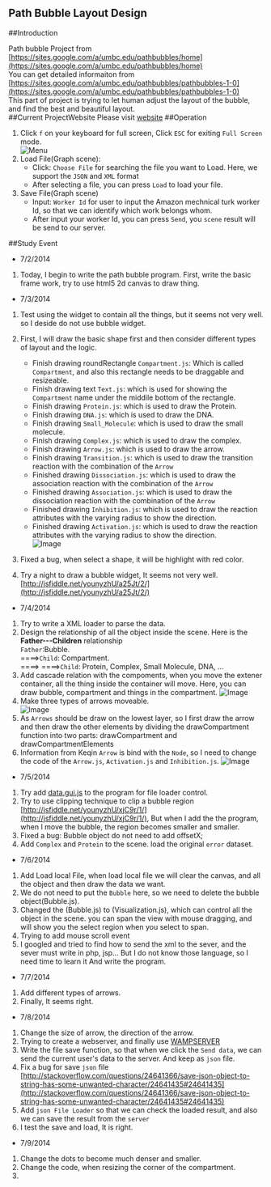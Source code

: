 ## Path Bubble Layout Design

##Introduction   

  Path bubble Project from  [https://sites.google.com/a/umbc.edu/pathbubbles/home](https://sites.google.com/a/umbc.edu/pathbubbles/home)     
  You can get detailed informaiton from [https://sites.google.com/a/umbc.edu/pathbubbles/pathbubbles-1-0](https://sites.google.com/a/umbc.edu/pathbubbles/pathbubbles-1-0)   
  This part of project is trying to let human adjust the layout of the bubble, and find the best and beautiful layout.   
##Current ProjectWebsite
  Please visit [website](http://younyzhu.github.io/Path_Bubble/pathBubble.html) 
##Operation
  
  1. Click `f` on your keyboard for full screen, Click `ESC` for exiting `Full Screen` mode.    
  ![Menu](./images/menu.PNG)   
  2. Load File(Graph scene):
     * Click: `Choose File` for searching the file you want to Load. Here, we support the `JSON` and `XML` format   
     * After selecting a file, you can press `Load` to load your file.
  3. Save File(Graph scene)
     * Input: `Worker Id` for user to input the Amazon mechnical turk worker Id, so that we can identify which work belongs whom.   
     * After input your worker Id, you can press `Send`, you `scene` result will be send to our server.
     
##Study Event

* 7/2/2014      
 1. Today, I begin to write the path bubble program. First, write the basic frame work, try to use html5 2d canvas to draw thing.
 
* 7/3/2014       
 1. Test using the widget to contain all the things, but it seems not very well. so I deside do not use bubble widget.    
 2. First, I will draw the basic shape first and then consider different types of layout and the logic.     
   
     * Finish drawing roundRectangle `Compartment.js`: Which is called `Compartment`, and also this rectangle needs to be draggable and resizeable.    
     * Finish drawing text `Text.js`: which is used for showing the `Compartment` name under the middile bottom of the rectangle.
     * Finish drawing `Protein.js`: which is used to draw the Protein.    
     * Finish drawing `DNA.js`: which is used to draw the DNA.
     * Finish drawing `Small_Molecule`: which is used to draw the small molecule.
     * Finish drawing `Complex.js`: which is used to draw the complex.
     * Finish drawing `Arrow.js`: which is used to draw the arrow.    
     * Finish drawing  `Transition.js`: which is used to draw the transition reaction with the combination of the `Arrow`  
     * Finished drawing `Dissociation.js`: which is used to draw the association reaction with the combination of the `Arrow`
     * Finished drawing `Association.js`: which is used to draw the dissociation reaction with the combination of the `Arrow`
     * Finished drawing `Inhibition.js`: which is used to draw the reaction attributes with the varying radius to show the direction.    
     * Finished drawing `Activation.js`: which is used to draw the reaction attributes with the varying radius to show the direction.    
     ![Image](./images/basicShape.PNG)    
     
 3. Fixed a bug, when select a shape, it will be highlight with red color.   
 4. Try a night to draw a bubble widget, It seems not very well.[http://jsfiddle.net/younyzhU/a25Jt/2/](http://jsfiddle.net/younyzhU/a25Jt/2/) 
 
 * 7/4/2014   
 
 1. Try to write a XML loader to parse the data.
 2. Design the relationship of all the object inside the scene. Here is the **Father---Children** relationship    
     `Father`:Bubble.    
        ====>`Child`: Compartment.    
        ====> ====>`Child`: Protein, Complex, Small Molecule, DNA, ... 
 3. Add cascade relation with the compoments, when you move the extener container, all the thing inside the container will move.
    Here, you can draw bubble, compartment and things in the compartment.
      ![Image](./images/cascadeRelation.PNG)        
 4. Make three types of arrows moveable.     
      ![Image](./images/arrowMoveable.PNG)  
 5. As `Arrows` should be draw on the lowest layer, so I first draw the arrow and then draw the other elements by dividing 
 the drawCompartment function into two parts:  drawCompartment and  drawCompartmentElements     
 6. Information from Keqin `Arrow` is bind with the `Node`, so I need to change the code of the `Arrow.js`, `Activation.js` and `Inhibition.js`. 
    ![Image](./images/bindNodeArrow.PNG)  
    
 * 7/5/2014
 
 1. Try add [data.gui.js](http://workshop.chromeexperiments.com/examples/gui/#1--Basic-Usage) to the program for file loader control.
 2. Try to use clipping technique to clip a bubble region [http://jsfiddle.net/younyzhU/xjC9r/1/](http://jsfiddle.net/younyzhU/xjC9r/1/),
    But when I add the the program, when I move the bubble, the region becomes smaller and smaller.    
 3. Fixed a bug: Bubble object do not need to add offsetX;  
 4. Add `Complex` and `Protein` to the scene. load the original `error` dataset.

  * 7/6/2014
  
  1. Add Load local File, when load local file we will clear the canvas, and all the object and then draw the data we want.
  2. We do not need to put the  `Bubble` here, so we need to delete the bubble object(Bubble.js).
  3. Changed the (Bubble.js) to (Visualization.js), which can control all the object in the scene. 
  you can span the view with mouse dragging, and will show you the select region when you select to span.
  4. Trying to add  mouse scroll event 
  5. I googled and tried to find how to send the xml to the sever, and the sever must write in php, jsp... 
  But I do not know those language, so I need time to learn it And write the program.        
 
 
 * 7/7/2014 
 1. Add different types of arrows.
 2. Finally, It seems right.
 
 * 7/8/2014 
 1. Change the size of arrow, the direction of the arrow.
 2. Trying to create a webserver, and finally use [WAMPSERVER](http://www.wampserver.com/en/)   
 3. Write the file save function, so that when we click the `Send data`, we can send the current user's data to the server.
  And keep as `json` file.
 4. Fix a bug for save `json` file [http://stackoverflow.com/questions/24641366/save-json-object-to-string-has-some-unwanted-character/24641435#24641435](http://stackoverflow.com/questions/24641366/save-json-object-to-string-has-some-unwanted-character/24641435#24641435)
 5. Add `json File Loader` so that we can check the loaded result, and also we can save the result from the `server`
 6. I test the save and load, It is right.
 
  * 7/9/2014 
  1. Change the dots to become much denser and smaller.
  2. Change the code, when resizing the corner of the compartment.
  3. 